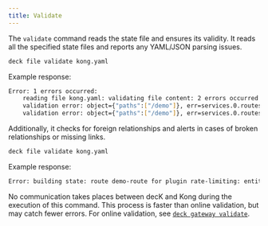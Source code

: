 ```yaml
---
title: Validate
---
```


The `validate` command reads the state file and ensures its validity. It reads all the specified state files and reports any YAML/JSON parsing issues.

```bash
deck file validate kong.yaml
```

Example response:
```sh
Error: 1 errors occurred:
	reading file kong.yaml: validating file content: 2 errors occurred:
	validation error: object={"paths":["/demo"]}, err=services.0.routes.0: Must validate at least one schema (anyOf)
	validation error: object={"paths":["/demo"]}, err=services.0.routes.0: name is required
```

Additionally, it checks for foreign relationships and alerts in cases of broken relationships or missing links.

```bash
deck file validate kong.yaml
```

Example response:
```sh
Error: building state: route demo-route for plugin rate-limiting: entity not found
```

No communication takes places between decK and Kong during the execution of this command. This process is faster than online validation, but may catch fewer errors. For online validation, see [`deck gateway validate`](/deck/manage-gateway/validate/).

